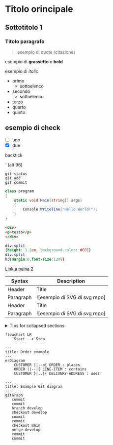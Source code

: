 # Titolo orincipale
## Sottotitolo 1
### Titolo paragrafo

> esempio di quote (citazione)

esempio di __grassetto__ o **bold**

esempio di _italic_

- primo
    - sottoelenco
- secondo
    - sottoelenco
- terzo
- quarto
- quinto

## esempio di check
- [ ] uno
- [x] due

backtick

` (alt 96)

```
git status
git add
git commit
```

```C#
class program
{
    static void Main(string[] args)
    {
        Console.Writeline("Hello World!");
    }
}
```

```html
<div>
<p>testo</p>
</div>
```

```css
div.split
{height: 1.2em, background-color: #CCC}
div.split
h3{margin:0;font-size:120%}
```

[Link a paina 2](02_link.md)

<!-- Commento che non appare nel render markdown -->

| Syntax | Description |
| ------------|-------------|
| Header | Title |
| Paragraph | ![esempio di SVG di svg repo]|
| Header | Title |
| Paragraph | ![esempio di SVG di svg repo]|

<details>

<summary>Tips for collapsed sections</summary>

### You can add a header

You can add text within a collapsed section.

You can add an image or a code block, too.

```ruby
    puts "Hello World"
```

</details>

```mermaid
flowchart LR
    Start --> Stop
```

```mermaid
---
title: Order example
---
erDiagram
    CUSTOMER ||--o{ ORDER : places
    ORDER ||--|{ LINE-ITEM : contains
    CUSTOMER }|..|{ DELIVERY-ADDRESS : uses
```

```mermaid
---
title: Example Git diagram
---
gitGraph
   commit
   commit
   branch develop
   checkout develop
   commit
   commit
   checkout main
   merge develop
   commit
   commit
   ```

